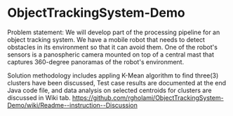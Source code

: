 # ObjectTrackingSystem-Demo
Problem statement:
We will develop part of the processing pipeline for an object tracking system.
We have a mobile robot that needs to detect obstacles in its environment so that it
can avoid them. One of the robot's sensors is a panospheric camera mounted on
top of a central mast that captures 360-degree panoramas of the robot's
environment.

Solution methodology includes appling K-Mean algorithm to find three(3) clusters have been discussed,
Test case results are documented at the end Java code file, and data analysis
on selected centroids for clusters are discussed in Wiki tab. https://github.com/rgholami/ObjectTrackingSystem-Demo/wiki/Readme--instruction--Discussion 

